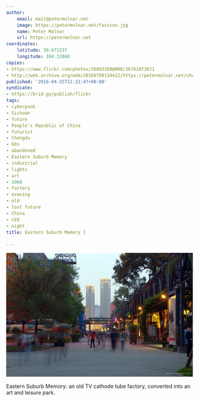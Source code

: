 ```yaml
---
author:
    email: mail@petermolnar.net
    image: https://petermolnar.net/favicon.jpg
    name: Peter Molnar
    url: https://petermolnar.net
coordinates:
    latitude: 30.671237
    longitude: 104.12088
copies:
- https://www.flickr.com/photos/36003160@N08/26761873671
- http://web.archive.org/web/20160709134422/https://petermolnar.net/chengdu-eastern-suburb-memory-1/
published: '2016-04-25T11:22:47+00:00'
syndicate:
- https://brid.gy/publish/flickr
tags:
- cyberpunk
- Sichuan
- future
- People's Republic of China
- futurist
- Chengdu
- 60s
- abandoned
- Eastern Suburb Memory
- industrial
- lights
- art
- 1960
- factory
- evening
- old
- lost future
- China
- LED
- night
title: Eastern Suburb Memory 1

---
```


![](chengdu-eastern-suburb-memory-1.jpg)

Eastern Suburb Memory: an old TV cathode tube factory, converted into an
art and leisure park.